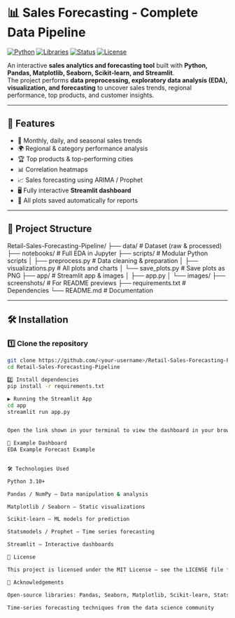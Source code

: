 # 📊 Sales Forecasting - Complete Data Pipeline

[![Python](https://img.shields.io/badge/Python-3.10%2B-blue.svg)](https://www.python.org/)
[![Libraries](https://img.shields.io/badge/Libraries-Pandas%2C%20Matplotlib%2C%20Seaborn%2C%20Streamlit%2C%20Scikit--Learn-brightgreen)](#)
[![Status](https://img.shields.io/badge/Status-Completed-success.svg)](#)
[![License](https://img.shields.io/badge/License-MIT-yellow.svg)](LICENSE)

An interactive **sales analytics and forecasting tool** built with **Python, Pandas, Matplotlib, Seaborn, Scikit-learn, and Streamlit**.  
The project performs **data preprocessing, exploratory data analysis (EDA), visualization, and forecasting** to uncover sales trends, regional performance, top products, and customer insights.

---

## 🚀 Features
- 📅 Monthly, daily, and seasonal sales trends
- 🌍 Regional & category performance analysis
- 🏆 Top products & top-performing cities
- 📊 Correlation heatmaps
- 📈 Sales forecasting using ARIMA / Prophet
- 🖥 Fully interactive **Streamlit dashboard**
- 💾 All plots saved automatically for reports

---

## 📂 Project Structure

Retail-Sales-Forecasting-Pipeline/
├── data/ # Dataset (raw & processed)
├── notebooks/ # Full EDA in Jupyter
├── scripts/ # Modular Python scripts
│ ├── preprocess.py # Data cleaning & preparation
│ ├── visualizations.py # All plots and charts
│ └── save_plots.py # Save plots as PNG
├── app/ # Streamlit app & images
│ ├── app.py
│ └── images/
├── screenshots/ # For README previews
├── requirements.txt # Dependencies
└── README.md # Documentation


---

## 🛠 Installation

### 1️⃣ Clone the repository
```bash
git clone https://github.com/<your-username>/Retail-Sales-Forecasting-Pipeline.git
cd Retail-Sales-Forecasting-Pipeline

2️⃣ Install dependencies
pip install -r requirements.txt

▶️ Running the Streamlit App
cd app
streamlit run app.py


Open the link shown in your terminal to view the dashboard in your browser.

📸 Example Dashboard
EDA Example	Forecast Example

	
🛠 Technologies Used

Python 3.10+

Pandas / NumPy – Data manipulation & analysis

Matplotlib / Seaborn – Static visualizations

Scikit-learn – ML models for prediction

Statsmodels / Prophet – Time series forecasting

Streamlit – Interactive dashboards

📜 License

This project is licensed under the MIT License – see the LICENSE file for details.

🙌 Acknowledgements

Open-source libraries: Pandas, Seaborn, Matplotlib, Scikit-learn, Statsmodels, Streamlit

Time-series forecasting techniques from the data science community